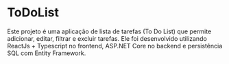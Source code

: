 # ToDoList
Este projeto é uma aplicação de lista de tarefas (To Do List) que permite adicionar, editar, filtrar e excluir tarefas. Ele foi desenvolvido utilizando ReactJs + Typescript no frontend, ASP.NET Core no backend e persistência SQL com Entity Framework.
